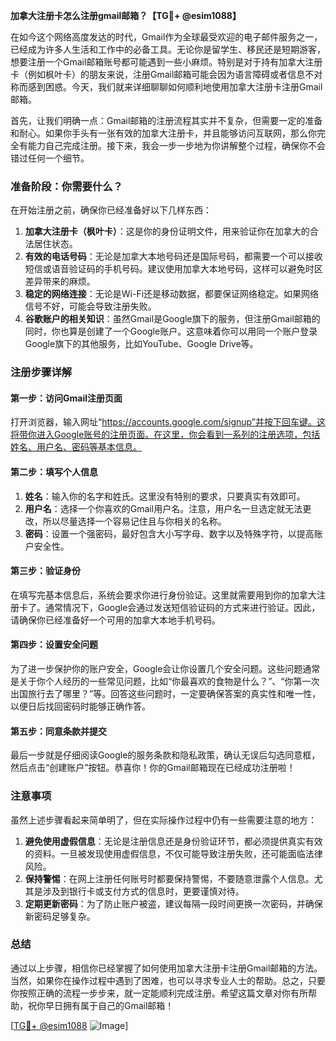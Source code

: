 **加拿大注册卡怎么注册gmail邮箱？【TG💪+ @esim1088】**

在如今这个网络高度发达的时代，Gmail作为全球最受欢迎的电子邮件服务之一，已经成为许多人生活和工作中的必备工具。无论你是留学生、移民还是短期游客，想要注册一个Gmail邮箱账号都可能遇到一些小麻烦。特别是对于持有加拿大注册卡（例如枫叶卡）的朋友来说，注册Gmail邮箱可能会因为语言障碍或者信息不对称而感到困惑。今天，我们就来详细聊聊如何顺利地使用加拿大注册卡注册Gmail邮箱。

首先，让我们明确一点：Gmail邮箱的注册流程其实并不复杂，但需要一定的准备和耐心。如果你手头有一张有效的加拿大注册卡，并且能够访问互联网，那么你完全有能力自己完成注册。接下来，我会一步一步地为你讲解整个过程，确保你不会错过任何一个细节。

### 准备阶段：你需要什么？

在开始注册之前，确保你已经准备好以下几样东西：

1. **加拿大注册卡（枫叶卡）**：这是你的身份证明文件，用来验证你在加拿大的合法居住状态。
2. **有效的电话号码**：无论是加拿大本地号码还是国际号码，都需要一个可以接收短信或语音验证码的手机号码。建议使用加拿大本地号码，这样可以避免时区差异带来的麻烦。
3. **稳定的网络连接**：无论是Wi-Fi还是移动数据，都要保证网络稳定。如果网络信号不好，可能会导致注册失败。
4. **谷歌账户的相关知识**：虽然Gmail是Google旗下的服务，但注册Gmail邮箱的同时，你也算是创建了一个Google账户。这意味着你可以用同一个账户登录Google旗下的其他服务，比如YouTube、Google Drive等。

### 注册步骤详解

#### 第一步：访问Gmail注册页面

打开浏览器，输入网址“https://accounts.google.com/signup”并按下回车键。这将带你进入Google账号的注册页面。在这里，你会看到一系列的注册选项，包括姓名、用户名、密码等基本信息。

#### 第二步：填写个人信息

1. **姓名**：输入你的名字和姓氏。这里没有特别的要求，只要真实有效即可。
2. **用户名**：选择一个你喜欢的Gmail用户名。注意，用户名一旦选定就无法更改，所以尽量选择一个容易记住且与你相关的名称。
3. **密码**：设置一个强密码，最好包含大小写字母、数字以及特殊字符，以提高账户安全性。

#### 第三步：验证身份

在填写完基本信息后，系统会要求你进行身份验证。这里就需要用到你的加拿大注册卡了。通常情况下，Google会通过发送短信验证码的方式来进行验证。因此，请确保你已经准备好一个可用的加拿大本地手机号码。

#### 第四步：设置安全问题

为了进一步保护你的账户安全，Google会让你设置几个安全问题。这些问题通常是关于你个人经历的一些常见问题，比如“你最喜欢的食物是什么？”、“你第一次出国旅行去了哪里？”等。回答这些问题时，一定要确保答案的真实性和唯一性，以便日后找回密码时能够正确作答。

#### 第五步：同意条款并提交

最后一步就是仔细阅读Google的服务条款和隐私政策，确认无误后勾选同意框，然后点击“创建账户”按钮。恭喜你！你的Gmail邮箱现在已经成功注册啦！

### 注意事项

虽然上述步骤看起来简单明了，但在实际操作过程中仍有一些需要注意的地方：

1. **避免使用虚假信息**：无论是注册信息还是身份验证环节，都必须提供真实有效的资料。一旦被发现使用虚假信息，不仅可能导致注册失败，还可能面临法律风险。
2. **保持警惕**：在网上注册任何账号时都要保持警惕，不要随意泄露个人信息。尤其是涉及到银行卡或支付方式的信息时，更要谨慎对待。
3. **定期更新密码**：为了防止账户被盗，建议每隔一段时间更换一次密码，并确保新密码足够复杂。

### 总结

通过以上步骤，相信你已经掌握了如何使用加拿大注册卡注册Gmail邮箱的方法。当然，如果你在操作过程中遇到了困难，也可以寻求专业人士的帮助。总之，只要你按照正确的流程一步步来，就一定能顺利完成注册。希望这篇文章对你有所帮助，祝你早日拥有属于自己的Gmail邮箱！

[[TG💪+ @esim1088](https://t.me/s/esim1088) ![Image](https://i.postimg.cc/4NQfJmqS/Snipaste-2025-05-13-00-14-12.png)]